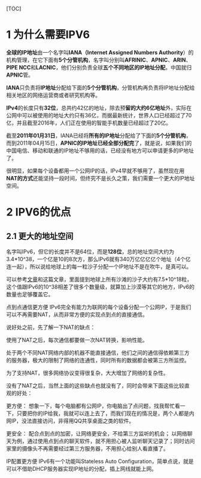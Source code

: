 [TOC]

# 1 为什么需要IPV6

**全球的IP地址**由一个名字叫**IANA（Internet Assigned Numbers Authority**）的机构管理，在它下面有**5个分管机构**，名字叫分别叫**AFRINIC**、**APNIC**、**ARIN**、**PIPE NCC**和**LACNIC**，他们分别负责全球**五个不同地区的IP地址分配**，中国就归**APNIC**管。

**IANA**只负责将**IP地址**分配给下面的**5个分管机构**，分管机构再负责将IP地址分配给相关地区的网络运营商或者研究机构等。

**IPv4**的长度只有**32位**，总共约42亿的地址，除去预**留的大约6亿地址**外，实际在公网中可以被使用的地址大约只有36亿，而据最新统计，世界人口已经超过了70亿，并且截至2016年，人们正在使用的智能手机数量已经超过了20亿。

截至**2011年01月31日**，IANA已经将**所有的IP地址**分配给了下面的**5个分管机构**，而到2011年04月15日，**APNIC的IP地址已经全部分配完**了，就是说，如果我们的中国电信、移动和联通的IP地址不够用的话，已经没有地方可以申请更多的IP地址了。

很明显，如果每个设备都用一个公网IP的话，IPv4早就不够用了，虽然现在用**NAT的方式**还能坚持一段时间，但终究不是长久之策，我们需要一个更大的IP地址空间。

# 2 IPV6的优点

## 2.1 更大的地址空间

名字叫IPv6，但它的长度并不是64位，而是**128位**，总的地址空间大约为3.4*10^38，一个亿是10的8次方，那么IPv6就有340万亿亿亿亿个地址（4个亿连一起），所以说给地球上的每一粒沙子分配一个IP地址不是在吹牛，是真可以。

可以参考[文章](https://itsnobody.wordpress.com/2012/02/17/how-many-addresses-can-ipv6-hold/)和这篇文章，里面提到地球上所有沙滩的沙子大约有7.5*10^18粒，这个值跟IPv6的10^38相差了很多个数量级，就算加上沙漠等其它的地方，IPv6的数量也足够覆盖它。

点到点通信更方便
IPv6完全有能力为联网的每个设备分配一个公网IP，于是我们可以不再需要NAT，从而非常方便的实现点到点的直接通信。

说好处之前，先了解一下NAT的缺点：

使用了NAT之后，每次通信都要做一次NAT转换，影响性能。

处于两个不同NAT网络内部的机器不能直接通信，他们之间的通信得依赖第三方的服务器，极大的限制了网络的连通性，同时所有的数据都会被第三方所监控。

为了支持NAT，很多网络协议变得很复杂，大大增加了网络的复杂性。

没有了NAT之后，当然上面的这些缺点也就没有了，同时会带来下面这些比较直观的好处：

更方便： 想象一下，每个电脑都有公网IP，你电脑出了点问题，找我帮忙看一下，只要把你的IP给我，我就可以连上去了，而我们现在的情况是，两个人都是内网IP，没法直接访问，非得用QQ共享桌面之类的软件。

更安全： 配合点到点的加密，让网络更安全，不给第三方监听的机会； 以网络聊天为例，通过使用点到点的聊天软件，就不用担心被人监听聊天记录了；同时访问家里的摄像头不再需要经过第三方服务器，不用担心给别人看直播了。

IP配置更方便
IPv6有一个功能叫Stateless Auto Configuration，简单点说，就是可以不借助DHCP服务器实现IP地址的分配，插上网线就能上网。

